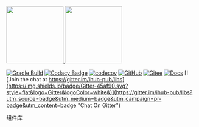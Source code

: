 <a target="_blank" href="https://ihub.pub/">
    <img src="https://cdn.jsdelivr.net/gh/ihub-pub/ihub-pub.github.io/ihub.svg" height="150">
    <img src="https://cdn.jsdelivr.net/gh/ihub-pub/ihub-pub.github.io/ihub_libs.svg" height="150">
</a>

[![Gradle Build](https://github.com/ihub-pub/libs/actions/workflows/gradle-build.yml/badge.svg)](https://github.com/ihub-pub/libs/actions/workflows/gradle-build.yml)
[![Codacy Badge](https://api.codacy.com/project/badge/Grade/888f0159e32b4b54b1f984fba377c4ca)](https://app.codacy.com/gh/ihub-pub/libs?utm_source=github.com&utm_medium=referral&utm_content=ihub-pub/libs&utm_campaign=Badge_Grade_Settings)
[![codecov](https://codecov.io/gh/ihub-pub/libs/branch/main/graph/badge.svg?token=ZQ0WR3ZSWG)](https://codecov.io/gh/ihub-pub/libs)
[![GitHub](https://img.shields.io/badge/GitHub-181717.svg?style=flat&logo=GitHub)](https://github.com/ihub-pub "IHubPub")
[![Gitee](https://img.shields.io/badge/Gitee-C71D23.svg?style=flat&logo=Gitee)](https://gitee.com/ihub-pub "IHubPub")
[![Docs](https://img.shields.io/badge/Docs-8CA1AF.svg?style=flat&logo=Read+the+Docs&logoColor=white)](https://doc.ihub.pub/libs "Docs")
[![Join the chat at https://gitter.im/ihub-pub/libs](https://img.shields.io/badge/Gitter-45af90.svg?style=flat&logo=Gitter&logoColor=white&)](https://gitter.im/ihub-pub/libs?utm_source=badge&utm_medium=badge&utm_campaign=pr-badge&utm_content=badge "Chat On Gitter")

组件库
